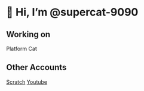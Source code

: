 # 👋 Hi, I’m @supercat-9090
## Working on
Platform Cat

## Other Accounts
[Scratch](scratch.mit.edu/users/supercat9090)
[Youtube](https://youtube.com/@supercat9090?feature=shared)
<!---
supercat-9090/supercat-9090 is a ✨ special ✨ repository because its `README.md` (this file) appears on your GitHub profile.
You can click the Preview link to take a look at your changes.
--->
